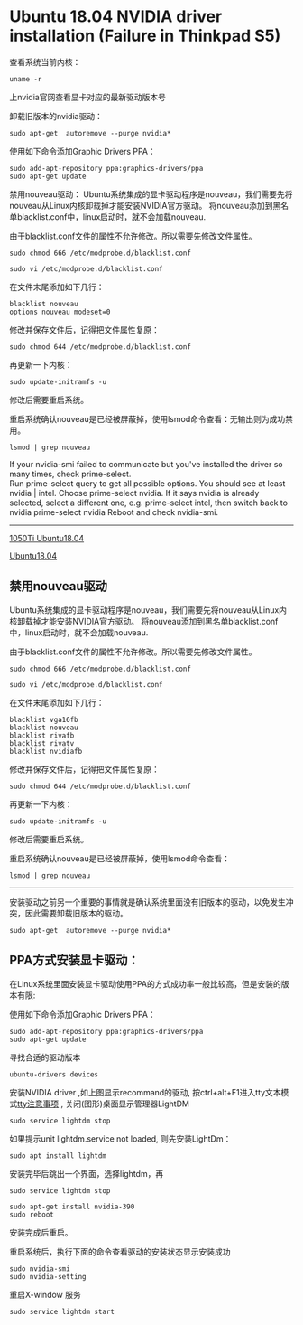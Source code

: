 # Ubuntu 18.04 NVIDIA driver installation (Failure in Thinkpad S5)


查看系统当前内核：
```
uname -r
```

上nvidia官网查看显卡对应的最新驱动版本号

卸载旧版本的nvidia驱动：
```
sudo apt-get  autoremove --purge nvidia*
```

使用如下命令添加Graphic Drivers PPA：
```
sudo add-apt-repository ppa:graphics-drivers/ppa
sudo apt-get update
```

禁用nouveau驱动：
Ubuntu系统集成的显卡驱动程序是nouveau，我们需要先将nouveau从Linux内核卸载掉才能安装NVIDIA官方驱动。 
将nouveau添加到黑名单blacklist.conf中，linux启动时，就不会加载nouveau. 

由于blacklist.conf文件的属性不允许修改。所以需要先修改文件属性。
```
sudo chmod 666 /etc/modprobe.d/blacklist.conf
``` 
```
sudo vi /etc/modprobe.d/blacklist.conf
```
在文件末尾添加如下几行：
```
blacklist nouveau
options nouveau modeset=0
```
修改并保存文件后，记得把文件属性复原：
```
sudo chmod 644 /etc/modprobe.d/blacklist.conf
```
再更新一下内核：
```
sudo update-initramfs -u
``` 
修改后需要重启系统。

重启系统确认nouveau是已经被屏蔽掉，使用lsmod命令查看：无输出则为成功禁用。
```
lsmod | grep nouveau
```


If your nvidia-smi failed to communicate but you've installed the driver so many times, check prime-select.  
Run prime-select query to get all possible options. You should see at least nvidia | intel.
Choose prime-select nvidia.
If it says nvidia is already selected, select a different one, e.g. prime-select intel, then switch back to nvidia prime-select nvidia
Reboot and check nvidia-smi.








***

[1050Ti Ubuntu18.04](https://blog.cnblogs.com/devilmaycry812839668/p/10351400.html)

[Ubuntu18.04](https://blog.csdn.net/chentianting/article/details/85089403)


## 禁用nouveau驱动
Ubuntu系统集成的显卡驱动程序是nouveau，我们需要先将nouveau从Linux内核卸载掉才能安装NVIDIA官方驱动。 
将nouveau添加到黑名单blacklist.conf中，linux启动时，就不会加载nouveau. 

由于blacklist.conf文件的属性不允许修改。所以需要先修改文件属性。
```
sudo chmod 666 /etc/modprobe.d/blacklist.conf
``` 
```
sudo vi /etc/modprobe.d/blacklist.conf
```
在文件末尾添加如下几行：
```
blacklist vga16fb 
blacklist nouveau 
blacklist rivafb 
blacklist rivatv 
blacklist nvidiafb
```
修改并保存文件后，记得把文件属性复原：
```
sudo chmod 644 /etc/modprobe.d/blacklist.conf
```

再更新一下内核：
```
sudo update-initramfs -u
``` 
修改后需要重启系统。

重启系统确认nouveau是已经被屏蔽掉，使用lsmod命令查看：
```
lsmod | grep nouveau
```
---
安装驱动之前另一个重要的事情就是确认系统里面没有旧版本的驱动，以免发生冲突，因此需要卸载旧版本的驱动。
```
sudo apt-get  autoremove --purge nvidia*
```
## PPA方式安装显卡驱动：

在Linux系统里面安装显卡驱动使用PPA的方式成功率一般比较高，但是安装的版本有限:

使用如下命令添加Graphic Drivers PPA：
```
sudo add-apt-repository ppa:graphics-drivers/ppa
sudo apt-get update
```
寻找合适的驱动版本
```
ubuntu-drivers devices
```
安装NVIDIA driver ,如上图显示recommand的驱动, 按ctrl+alt+F1进入tty文本模式[tty注意事项](https://github.com/Mingrui-Yu/Tutorials/blob/master/Ubuntu/tty.md) , 关闭(图形)桌面显示管理器LightDM
```
sudo service lightdm stop
``` 
如果提示unit lightdm.service not loaded, 则先安装LightDm： 
```
sudo apt install lightdm
```
安装完毕后跳出一个界面，选择lightdm，再
```
sudo service lightdm stop
```

```
sudo apt-get install nvidia-390
sudo reboot
```
安装完成后重启。

重启系统后，执行下面的命令查看驱动的安装状态显示安装成功
```
sudo nvidia-smi
sudo nvidia-setting
```

重启X-window 服务
```
sudo service lightdm start
```

